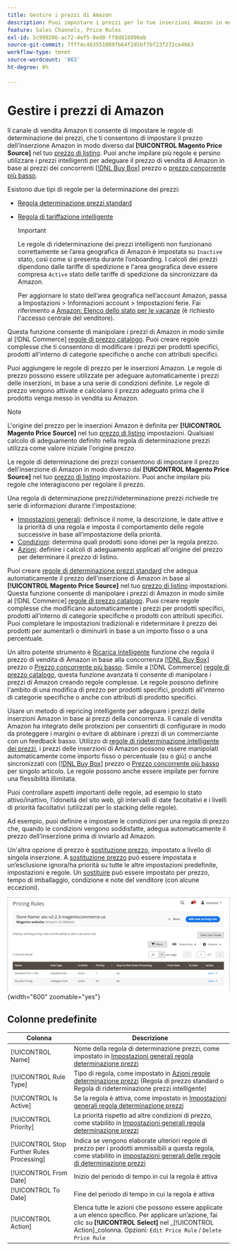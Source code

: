 ```yaml
---
title: Gestire i prezzi di Amazon
description: Puoi impostare i prezzi per le tue inserzioni Amazon in modo che differiscano dal tuo Negozio Commerce utilizzando le regole di prezzo.
feature: Sales Channels, Price Rules
exl-id: 5c990206-ac72-4ef5-9ed0-ff8d816096eb
source-git-commit: 7fff4c463551089fb64f2d5bf7bf23f272ce4663
workflow-type: tm+mt
source-wordcount: '863'
ht-degree: 0%

---
```


# Gestire i prezzi di Amazon

Il canale di vendita Amazon ti consente di impostare le regole di determinazione dei prezzi, che ti consentono di impostare il prezzo dell’inserzione Amazon in modo diverso dal **[!UICONTROL Magento Price Source]** nel tuo [prezzo di listino](./listing-price.md). Puoi anche impilare più regole e persino utilizzare i prezzi intelligenti per adeguare il prezzo di vendita di Amazon in base ai prezzi dei concorrenti [[!DNL Buy Box]](./buy-box-competitor-pricing.md) prezzo o [prezzo concorrente più basso](./lowest-competitor-pricing.md).

Esistono due tipi di regole per la determinazione dei prezzi:

- [Regola determinazione prezzi standard](./standard-price-rules.md)
- [Regola di tariffazione intelligente](./intelligent-repricing-rules.md)

  >[!IMPORTANT]
  >
  >Le regole di rideterminazione dei prezzi intelligenti non funzionano correttamente se l’area geografica di Amazon è impostata su `Inactive` stato, così come si presenta durante l’onboarding. I calcoli dei prezzi dipendono dalle tariffe di spedizione e l&#39;area geografica deve essere compresa `Active` stato delle tariffe di spedizione da sincronizzare da Amazon.
  >
  >Per aggiornare lo stato dell’area geografica nell’account Amazon, passa a Impostazioni > Informazioni account > Impostazioni ferie. Fai riferimento a [Amazon: Elenco dello stato per le vacanze](https://sellercentral.amazon.com/gp/help/help.html?itemID=200135620) (è richiesto l&#39;accesso centrale del venditore).

Questa funzione consente di manipolare i prezzi di Amazon in modo simile al [!DNL Commerce] [regole di prezzo catalogo](https://experienceleague.adobe.com/docs/commerce-admin/catalog/products/pricing/pricing-advanced.html). Puoi creare regole complesse che ti consentono di modificare i prezzi per prodotti specifici, prodotti all&#39;interno di categorie specifiche o anche con attributi specifici.

Puoi aggiungere le regole di prezzo per le inserzioni Amazon. Le regole di prezzo possono essere utilizzate per adeguare automaticamente i prezzi delle inserzioni, in base a una serie di condizioni definite. Le regole di prezzo vengono attivate e calcolano il prezzo adeguato prima che il prodotto venga messo in vendita su Amazon.

>[!NOTE]
>
>L&#39;origine del prezzo per le inserzioni Amazon è definita per **[!UICONTROL Magento Price Source]** nel tuo [prezzo di listino](./listing-price.md) impostazioni. Qualsiasi calcolo di adeguamento definito nella regola di determinazione prezzi utilizza come valore iniziale l&#39;origine prezzo.

Le regole di determinazione dei prezzi consentono di impostare il prezzo dell&#39;inserzione di Amazon in modo diverso dal **[!UICONTROL Magento Price Source]** nel tuo [prezzo di listino](./listing-price.md) impostazioni. Puoi anche impilare più regole che interagiscono per regolare il prezzo.

Una regola di determinazione prezzi/rideterminazione prezzi richiede tre serie di informazioni durante l&#39;impostazione:

- [Impostazioni generali](./pricing-rule-general-settings.md): definisce il nome, la descrizione, le date attive e la priorità di una regola e imposta il comportamento delle regole successive in base all’impostazione della priorità.
- [Condizioni](./pricing-rule-conditions.md): determina quali prodotti sono idonei per la regola prezzo.
- [Azioni](./pricing-rule-actions.md): definire i calcoli di adeguamento applicati all&#39;origine del prezzo per determinare il prezzo di listino.

Puoi creare [regole di determinazione prezzi standard](./standard-price-rules.md) che adegua automaticamente il prezzo dell’inserzione di Amazon in base al **[!UICONTROL Magento Price Source]** nel tuo [prezzo di listino](./listing-price.md) impostazioni. Questa funzione consente di manipolare i prezzi di Amazon in modo simile al [!DNL Commerce] [regole di prezzo catalogo](https://experienceleague.adobe.com/docs/commerce-admin/marketing/promotions/catalog-rules/price-rules-catalog.html). Puoi creare regole complesse che modificano automaticamente i prezzi per prodotti specifici, prodotti all’interno di categorie specifiche o prodotti con attributi specifici. Puoi completare le impostazioni tradizionali e rideterminare il prezzo dei prodotti per aumentarli o diminuirli in base a un importo fisso o a una percentuale.

Un altro potente strumento è [Ricarica intelligente](./intelligent-repricing-rules.md) funzione che regola il prezzo di vendita di Amazon in base alla concorrenza [[!DNL Buy Box]](./buy-box-competitor-pricing.md) prezzo o [Prezzo concorrente più basso](./lowest-competitor-pricing.md). Simile a [!DNL Commerce] [regole di prezzo catalogo](https://experienceleague.adobe.com/docs/commerce-admin/marketing/promotions/catalog-rules/price-rules-catalog.html), questa funzione avanzata ti consente di manipolare i prezzi di Amazon creando regole complesse. Le regole possono definire l&#39;ambito di una modifica di prezzo per prodotti specifici, prodotti all&#39;interno di categorie specifiche o anche con attributi di prodotto specifici.

Usare un metodo di repricing intelligente per adeguare i prezzi delle inserzioni Amazon in base ai prezzi della concorrenza. Il canale di vendita Amazon ha integrato delle protezioni per consentirti di configurare in modo da proteggere i margini o evitare di abbinare i prezzi di un commerciante con un feedback basso. Utilizzo di [regole di rideterminazione intelligente dei prezzi](./intelligent-repricing-rules.md), i prezzi delle inserzioni di Amazon possono essere manipolati automaticamente come importo fisso o percentuale (su o giù) o anche sincronizzati con [[!DNL Buy Box]](./buy-box-competitor-pricing.md) prezzo o [Prezzo concorrente più basso](./lowest-competitor-pricing.md) per singolo articolo. Le regole possono anche essere impilate per fornire una flessibilità illimitata.

Puoi controllare aspetti importanti delle regole, ad esempio lo stato attivo/inattivo, l’idoneità del sito web, gli intervalli di date facoltativi e i livelli di priorità facoltativi (utilizzati per lo stacking delle regole).

Ad esempio, puoi definire e impostare le condizioni per una regola di prezzo che, quando le condizioni vengono soddisfatte, adegua automaticamente il prezzo dell’inserzione prima di inviarlo ad Amazon.

Un&#39;altra opzione di prezzo è [sostituzione prezzo](./overrides.md), impostato a livello di singola inserzione. A [sostituzione prezzo](./overrides.md) può essere impostata e un’esclusione ignora/ha priorità su tutte le altre impostazioni predefinite, impostazioni e regole. Un [sostituire](./overrides.md) può essere impostato per prezzo, tempo di imballaggio, condizione e note del venditore (con alcune eccezioni).

![Regole di determinazione prezzi](assets/amazon-pricing-rules.png){width="600" zoomable="yes"}

## Colonne predefinite

| Colonna | Descrizione |
|--------------------------------------------|------------------------------------------------------------------------------------------------------------------------------------------------------------------------------------------------------|
| [!UICONTROL Name] | Nome della regola di determinazione prezzi, come impostato in [Impostazioni generali regola determinazione prezzi](./pricing-rule-general-settings.md) |
| [!UICONTROL Rule Type] | Tipo di regola, come impostato in [Azioni regole determinazione prezzi](./pricing-rule-actions.md) (Regola di prezzo standard o Regola di rideterminazione prezzi intelligente) |
| [!UICONTROL Is Active] | Se la regola è attiva, come impostato in [Impostazioni generali regola determinazione prezzi](./pricing-rule-general-settings.md) |
| [!UICONTROL Priority] | La priorità rispetto ad altre condizioni di prezzo, come stabilito in [Impostazioni generali regola determinazione prezzi](./pricing-rule-general-settings.md) |
| [!UICONTROL Stop Further Rules Processing] | Indica se vengono elaborate ulteriori regole di prezzo per i prodotti ammissibili a questa regola, come stabilito in [impostazioni generali delle regole di determinazione prezzi](./pricing-rule-general-settings.md) |
| [!UICONTROL From Date] | Inizio del periodo di tempo in cui la regola è attiva |
| [!UICONTROL To Date] | Fine del periodo di tempo in cui la regola è attiva |
| [!UICONTROL Action] | Elenca tutte le azioni che possono essere applicate a un elenco specifico. Per applicare un’azione, fai clic su **[!UICONTROL Select]** nel _[!UICONTROL Action]_colonna. Opzioni: `Edit Price Rule` / `Delete Price Rule` |
